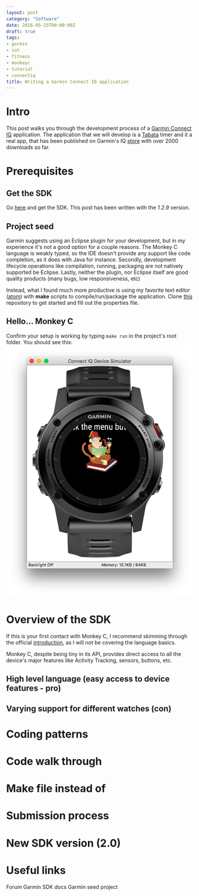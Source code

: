 ```yaml
---
layout: post
category: "Software"
date: 2016-05-25T00:00:00Z
draft: true
tags:
- garmin
- iot
- fitness
- monkeyc
- tutorial
- connectiq
title: Writing a Garmin Connect IQ application
---
```


# Intro
This post walks you through the development process of a [Garmin Connect IQ](http://developer.garmin.com/connect-iq/) application. The application that we will develop is a [Tabata](https://www.verywell.com/tabata-training-definition-1230982) timer and it a real app, that has been published on Garmin's IQ [store](https://apps.garmin.com/en-US/apps/62708c6e-b063-4cb1-994f-283b32d5ddf8) with over 2000 downloads so far.

# Prerequisites

## Get the SDK
Go [here](https://developer.garmin.com/connect-iq/overview/) and get the SDK. This post has been written with the *1.2.9* version.

## Project seed
Garmin suggests using an Eclipse plugin for your development, but in my experience it's not a good option for a couple reasons. The Monkey C language is weakly typed, so the IDE doesn't provide any support like code completion, as it does with Java for instance. Secondly, development lifecycle operations like compilation, running, packaging are not natively supported be Eclipse. Lastly, neither the plugin, nor Eclipse itself are good quality products (many bugs, low responsiveness, etc)

Instead, what I found much more productive is using my favorite text editor ([atom](https://atom.io/)) with **make** scripts to compile/run/package the application.
Clone [this](https://github.com/danielsiwiec/garmin-connect-seed) repository to get started and fill out the properties file.

## Hello... Monkey C
Confirm your setup is working by typing ```make run``` in the project's root folder. You should see this:
![monkey](monkey.png)

# Overview of the SDK
If this is your first contact with Monkey C, I recommend skimming through the official [introduction](https://developer.garmin.com/connect-iq/programmers-guide/monkey-c/), as I will not be covering the language basics.

Monkey C, despite being tiny in its API, provides direct access to all the device's major features like Activity Tracking, sensors, buttons, etc.
## High level language (easy access to device features - pro)

## Varying support for different watches (con)

# Coding patterns

# Code walk through

# Make file instead of

# Submission process

# New SDK version (2.0)

# Useful links
Forum
Garmin SDK docs
Garmin seed project
